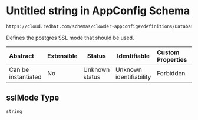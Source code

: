 # Untitled string in AppConfig Schema

```txt
https://cloud.redhat.com/schemas/clowder-appconfig#/definitions/DatabaseConfig/properties/sslMode
```

Defines the postgres SSL mode that should be used.


| Abstract            | Extensible | Status         | Identifiable            | Custom Properties | Additional Properties | Access Restrictions | Defined In                                                    |
| :------------------ | ---------- | -------------- | ----------------------- | :---------------- | --------------------- | ------------------- | ------------------------------------------------------------- |
| Can be instantiated | No         | Unknown status | Unknown identifiability | Forbidden         | Allowed               | none                | [schema.json\*](../../out/schema.json "open original schema") |

## sslMode Type

`string`
